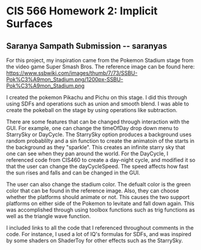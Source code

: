 # CIS 566 Homework 2: Implicit Surfaces

## Saranya Sampath Submission -- saranyas

For this project, my inspiration came from the Pokemon Stadium stage from the video game Super Smash Bros. The reference image can be found here: https://www.ssbwiki.com/images/thumb/7/73/SSBU-Pok%C3%A9mon_Stadium.png/1200px-SSBU-Pok%C3%A9mon_Stadium.png

I created the pokemon Pikachu and Pichu on this stage. I did this through using SDFs and operations such as union and smooth blend. I was able to create the pokeball on the stage by using operations like subtraction.

There are some features that can be changed through interaction with the GUI. For example, one can change the timeOfDay drop down menu to StarrySky or DayCycle. The StarrySky option produces a background uses random probablilty and a sin function to create the animatoin of the starts in the background as they "sparkle". This creates an infinite starry sky that one can see when they pan around the world. For the DayCycle, I referenced code from CIS460 to create a day-night cycle, and modified it so that the user can change the dayCycleSpeed. The speed affects how fast the sun rises and falls and can be changed in the GUI. 

The user can also change the stadium color. The defualt color is the green color that can be found in the reference image. Also, they can choose whether the platforms should animate or not. This causes the two support platforms on either side of the Pokemon to levitate and fall down again. This was accomplished through using toolbox functions such as trig functions as well as the triangle wave function. 

I included links to all the code that I referenced throughout comments in the code. For instance, I used a lot of IQ's formulas for SDFs, and was inspired by some shaders on ShaderToy for other effects such as the StarrySky. 


